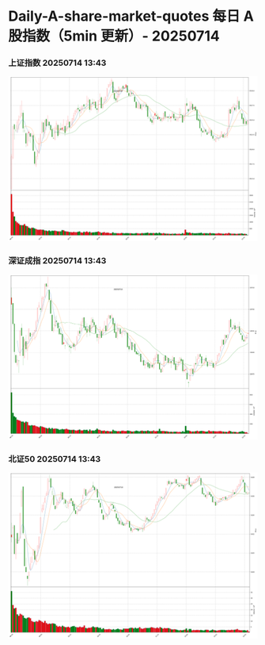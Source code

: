 
# Daily-A-share-market-quotes 每日 A 股指数（5min 更新）- 20250714

### 上证指数 20250714 13:43
![](./fig/2025/7/20250714-sh000001.png)

### 深证成指 20250714 13:43
![](./fig/2025/7/20250714-sz399001.png)

### 北证50 20250714 13:43
![](./fig/2025/7/20250714-bj899050.png)
